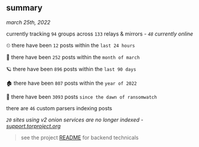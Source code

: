 
## summary
_march 25th, 2022_

currently tracking `94` groups across `133` relays & mirrors - _`48` currently online_

⏲ there have been `12` posts within the `last 24 hours`

🦈 there have been `252` posts within the `month of march`

🪐 there have been `896` posts within the `last 90 days`

🏚 there have been `807` posts within the `year of 2022`

🦕 there have been `3093` posts `since the dawn of ransomwatch`

there are `46` custom parsers indexing posts

_`20` sites using v2 onion services are no longer indexed - [support.torproject.org](https://support.torproject.org/onionservices/v2-deprecation/)_

> see the project [README](https://github.com/thetanz/ransomwatch#ransomwatch--) for backend technicals
